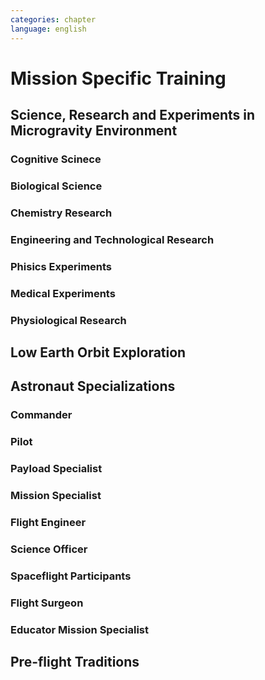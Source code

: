 ```yaml
---
categories: chapter
language: english
---
```


# Mission Specific Training

## Science, Research and Experiments in Microgravity Environment
### Cognitive Scinece
### Biological Science
### Chemistry Research
### Engineering and Technological Research
### Phisics Experiments
### Medical Experiments
### Physiological Research

## Low Earth Orbit Exploration

## Astronaut Specializations
### Commander
### Pilot
### Payload Specialist
### Mission Specialist
### Flight Engineer
### Science Officer
### Spaceflight Participants
### Flight Surgeon
### Educator Mission Specialist

## Pre-flight Traditions
